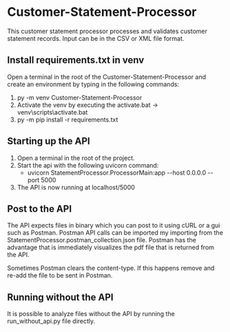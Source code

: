 # Customer-Statement-Processor
This customer statement processor processes and validates customer statement records. Input can be in the CSV or XML file format.

## Install requirements.txt in venv
Open a terminal in the root of the Customer-Statement-Processor and create an environment by typing in the following commands:
1. py -m venv Customer-Statement-Processor
2. Activate the venv by executing the activate.bat -> venv\scripts\activate.bat
3. py -m pip install -r requirements.txt

## Starting up the API
1. Open a terminal in the root of the project.
2. Start the api with the following uvicorn command:
   - uvicorn StatementProcessor.ProcessorMain:app --host 0.0.0.0 --port 5000
3. The API is now running at localhost/5000

## Post to the API
The API expects files in binary which you can post to it using cURL or a gui such as Postman. Postman API calls can be 
imported my importing from the StatementProcessor.postman_collection.json file. Postman has the advantage that is 
immediately visualizes the pdf file that is returned from the API.

Sometimes Postman clears the content-type. If this happens remove and re-add the file to be sent in Postman.

## Running without the API
It is possible to analyze files without the API by running the run_without_api.py file directly. 